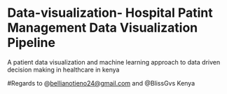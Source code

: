 # Data-visualization- Hospital Patint Management Data Visualization Pipeline 


A patient data visualization and machine learning approach to data driven decision making in healthcare in kenya 

#Regards to @bellianotieno24@gmail.com and @BlissGvs Kenya
